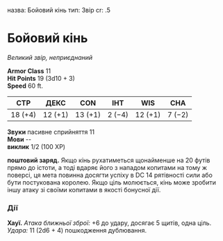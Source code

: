 назва: Бойовий кінь тип: Звір cr: .5

# Бойовий кінь
_Великий звір, неприєднаний_

**Armor Class** 11    
**Hit Points** 19 (3d10 + 3)    
**Speed** 60 ft.

| СТР     | ДЕКС    | CON     | ІНТ    | WIS     | CHA    |
| ------- | ------- | ------- | ------ | ------- | ------ |
| 18 (+4) | 12 (+1) | 13 (+1) | 2 (−4) | 12 (+1) | 7 (−2) |

**Звуки** пасивне сприйняття 11    
**Мови** --    
**виклик** 1/2 (100 XP)

**поштовий заряд.** Якщо кінь рухатиметься щонайменше на 20 футів прямо до істоти, а тоді вдаряє його з нападом копитами на тому ж поверсі, ця мета повинна досягти успіху в DC 14 рятівності сили або бути постукована королею. Якщо ціль молюється, кінь може зробити іншу атаку зі своїми копитами в якості бонусної дії.

### Дії
**Хауї.** _Атака ближньої зброї:_ +6 до удару, досягає 5 щитів, одна ціль. _Удара:_ 11 (2d6 + 4) пошкодження дублювання. 

